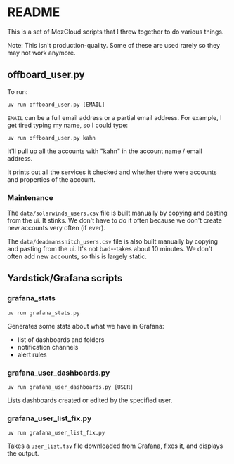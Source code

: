 # README

This is a set of MozCloud scripts that I threw together to do various things.

Note: This isn't production-quality. Some of these are used rarely so they may not work anymore.


## offboard_user.py

To run:

```shell
uv run offboard_user.py [EMAIL]
```

`EMAIL` can be a full email address or a partial email address. For example, I get tired typing my name, so I could type:

```shell
uv run offboard_user.py kahn
```

It'll pull up all the accounts with "kahn" in the account name / email address.

It prints out all the services it checked and whether there were accounts and properties of the account.

### Maintenance

The `data/solarwinds_users.csv` file is built manually by copying and pasting from the ui. It stinks. We don't have to do it often because we don't create new accounts very often (if ever).

The `data/deadmanssnitch_users.csv` file is also built manually by copying and pasting from the ui. It's not bad--takes about 10 minutes. We don't often add new accounts, so this is largely static.

## Yardstick/Grafana scripts

### grafana_stats

```shell
uv run grafana_stats.py 
```

Generates some stats about what we have in Grafana:

* list of dashboards and folders
* notification channels
* alert rules


### grafana_user_dashboards.py

```shell
uv run grafana_user_dashboards.py [USER]
```

Lists dashboards created or edited by the specified user.


### grafana_user_list_fix.py

```shell
uv run grafana_user_list_fix.py
```

Takes a `user_list.tsv` file downloaded from Grafana, fixes it, and displays the output.
